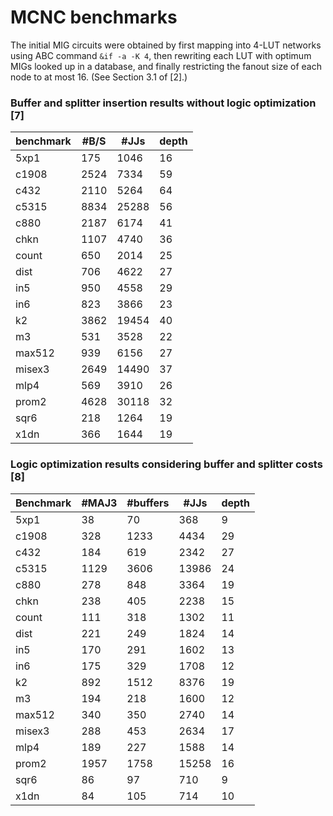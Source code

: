 # MCNC benchmarks

The initial MIG circuits were obtained by first mapping into 4-LUT networks using ABC command `&if -a -K 4`, then rewriting each LUT with optimum MIGs looked up in a database, and finally restricting the fanout size of each node to at most 16. (See Section 3.1 of [2].)

### Buffer and splitter insertion results without logic optimization [7]

| benchmark |  #B/S |  #JJs | depth |
| --------- | ----- | ----- | ----- |
|      5xp1 |   175 |  1046 |    16 |
|     c1908 |  2524 |  7334 |    59 |
|      c432 |  2110 |  5264 |    64 |
|     c5315 |  8834 | 25288 |    56 |
|      c880 |  2187 |  6174 |    41 |
|      chkn |  1107 |  4740 |    36 |
|     count |   650 |  2014 |    25 |
|      dist |   706 |  4622 |    27 |
|       in5 |   950 |  4558 |    29 |
|       in6 |   823 |  3866 |    23 |
|        k2 |  3862 | 19454 |    40 |
|        m3 |   531 |  3528 |    22 |
|    max512 |   939 |  6156 |    27 |
|    misex3 |  2649 | 14490 |    37 |
|      mlp4 |   569 |  3910 |    26 |
|     prom2 |  4628 | 30118 |    32 |
|      sqr6 |   218 |  1264 |    19 |
|      x1dn |   366 |  1644 |    19 |

### Logic optimization results considering buffer and splitter costs [8]

|Benchmark |#MAJ3 | #buffers | #JJs   | depth | 
| ------- | ----- | -------- | ----- | ------|
5xp1  |  38   |    70   | 368   | 9     | 
c1908 |  328  |    1233 | 4434  | 29    | 
c432  |  184  |    619  | 2342  | 27    | 
c5315 |  1129 |    3606 | 13986 | 24    | 
c880  |  278  |    848  | 3364  | 19    | 
chkn  |  238  |    405  | 2238  | 15    | 
count |  111  |    318  | 1302  | 11    | 
dist  |  221  |    249  | 1824  | 14    | 
in5   |  170  |    291  | 1602  | 13    | 
in6   |  175  |    329  | 1708  | 12    | 
k2    |  892  |    1512 | 8376  | 19    | 
m3    |  194  |    218  | 1600  | 12    | 
max512|  340  |    350  | 2740  | 14    | 
misex3|  288  |    453  | 2634  | 17    | 
mlp4  |  189  |    227  | 1588  | 14    | 
prom2 |  1957 |    1758 | 15258 | 16    | 
sqr6  |  86   |    97   | 710   | 9     | 
x1dn  |  84   |    105  | 714   | 10    | 

